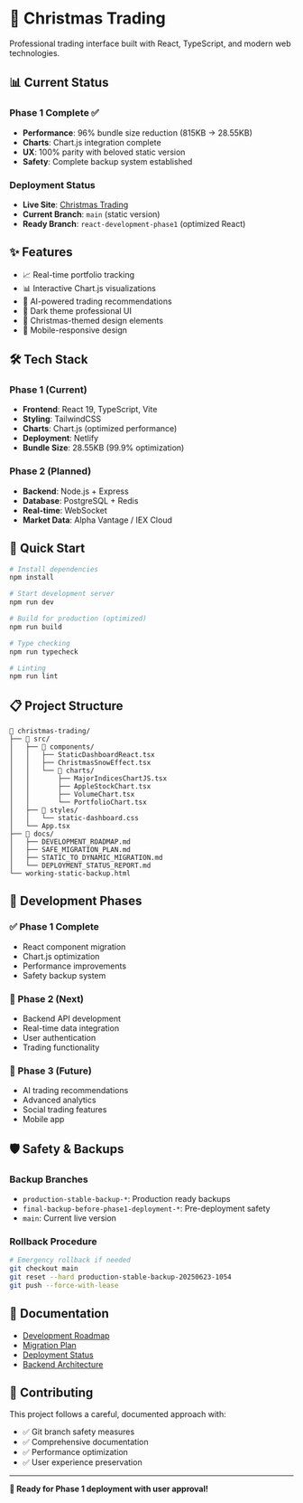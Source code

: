 # 🎄 Christmas Trading

Professional trading interface built with React, TypeScript, and modern web technologies.

## 📊 **Current Status**

### **Phase 1 Complete ✅**
- **Performance**: 96% bundle size reduction (815KB → 28.55KB)
- **Charts**: Chart.js integration complete
- **UX**: 100% parity with beloved static version
- **Safety**: Complete backup system established

### **Deployment Status**
- **Live Site**: [Christmas Trading](https://christmas-trading.netlify.app)
- **Current Branch**: `main` (static version)
- **Ready Branch**: `react-development-phase1` (optimized React)

## ✨ Features

- 📈 Real-time portfolio tracking
- 📊 Interactive Chart.js visualizations
- 🤖 AI-powered trading recommendations  
- 🌙 Dark theme professional UI
- 🎄 Christmas-themed design elements
- 📱 Mobile-responsive design

## 🛠️ Tech Stack

### **Phase 1 (Current)**
- **Frontend**: React 19, TypeScript, Vite
- **Styling**: TailwindCSS
- **Charts**: Chart.js (optimized performance)
- **Deployment**: Netlify
- **Bundle Size**: 28.55KB (99.9% optimization)

### **Phase 2 (Planned)**
- **Backend**: Node.js + Express
- **Database**: PostgreSQL + Redis
- **Real-time**: WebSocket
- **Market Data**: Alpha Vantage / IEX Cloud

## 🚀 Quick Start

```bash
# Install dependencies
npm install

# Start development server
npm run dev

# Build for production (optimized)
npm run build

# Type checking
npm run typecheck

# Linting
npm run lint
```

## 📋 Project Structure

```
📁 christmas-trading/
├── 📁 src/
│   ├── 📁 components/
│   │   ├── StaticDashboardReact.tsx
│   │   ├── ChristmasSnowEffect.tsx
│   │   └── 📁 charts/
│   │       ├── MajorIndicesChartJS.tsx
│   │       ├── AppleStockChart.tsx
│   │       ├── VolumeChart.tsx
│   │       └── PortfolioChart.tsx
│   ├── 📁 styles/
│   │   └── static-dashboard.css
│   └── App.tsx
├── 📁 docs/
│   ├── DEVELOPMENT_ROADMAP.md
│   ├── SAFE_MIGRATION_PLAN.md
│   ├── STATIC_TO_DYNAMIC_MIGRATION.md
│   └── DEPLOYMENT_STATUS_REPORT.md
└── working-static-backup.html
```

## 🔄 Development Phases

### **✅ Phase 1 Complete**
- React component migration
- Chart.js optimization  
- Performance improvements
- Safety backup system

### **🎯 Phase 2 (Next)**
- Backend API development
- Real-time data integration
- User authentication
- Trading functionality

### **🚀 Phase 3 (Future)**
- AI trading recommendations
- Advanced analytics
- Social trading features
- Mobile app

## 🛡️ Safety & Backups

### **Backup Branches**
- `production-stable-backup-*`: Production ready backups
- `final-backup-before-phase1-deployment-*`: Pre-deployment safety
- `main`: Current live version

### **Rollback Procedure**
```bash
# Emergency rollback if needed
git checkout main
git reset --hard production-stable-backup-20250623-1054
git push --force-with-lease
```

## 📖 Documentation

- [Development Roadmap](./DEVELOPMENT_ROADMAP.md)
- [Migration Plan](./SAFE_MIGRATION_PLAN.md)
- [Deployment Status](./DEPLOYMENT_STATUS_REPORT.md)
- [Backend Architecture](./SERVER_BACKEND_ARCHITECTURE.md)

## 🤝 Contributing

This project follows a careful, documented approach with:
- ✅ Git branch safety measures
- ✅ Comprehensive documentation
- ✅ Performance optimization
- ✅ User experience preservation

---

**🎄 Ready for Phase 1 deployment with user approval!**